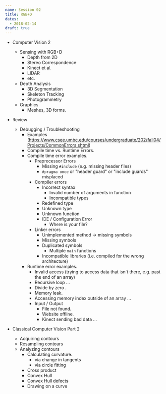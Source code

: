```yaml
---
name: Session 02
title: RGB+D
dates:
  - 2018-02-14
draft: true
---
```


-   Computer Vision 2
    -   Sensing with RGB+D
        -   Depth from 2D
        -   Stereo Correspondence
        -   Kinect et al.
        -   LIDAR
        -   etc.
    -   Depth Analysis
        -   3D Segmentation
        -   Skeleton Tracking
        -   Photogrammetry
    -   Graphics
        -   Meshes, 3D forms.












- Review
  - Debugging / Troubleshooting
    - Examples (https://www.csee.umbc.edu/courses/undergraduate/202/fall04/Projects/CommonErrors.shtml)
    - Compile time vs. Runtime Errors.
    - Compile time error examples.
      - Preprocessor Errors
        - Missing `#include` (e.g. missing header files)
        - `#pragma once` or "header guard" or "include guards" misplaced
      - Compiler errors
        - Incorrect syntax
          - Invalid number of arguments in function
          - Incompatible types
        - Redefined type
        - Unknown type
        - Unknown function
        - IDE / Configuration Error
          - Where is your file?
      - Linker errors
        - Unimplemented method -> missing symbols
        - Missing symbols
        - Duplicated symbols
          - Multiple `main` functions
        - Incompatible libraries (i.e. compiled for the wrong architecture)
    - Runtime error examples.
      - Invalid access (trying to access data that isn't there, e.g. past the end of an array)
      - Recursive loop ...
      - Divide by zero .
      - Memory leak.
      - Accessing memory index outside of an array ...
      - Input / Output
        - File not found.
        - Website offline.
        - Kinect sending bad data ...
- Classical Computer Vision Part 2
  - Acquiring contours
  - Resampling contours
  - Analyzing contours
    - Calculating curvature.
      - via change in tangents
      - via circle fitting
    - Cross product
    - Convex Hull
    - Convex Hull defects
    - Drawing on a curve
